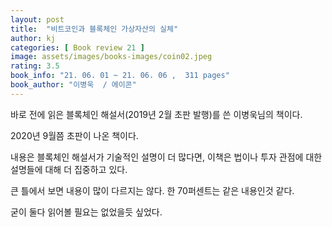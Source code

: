 ```yaml
---
layout: post
title:  "비트코인과 블록체인 가상자산의 실체"
author: kj
categories: [ Book review 21 ]
image: assets/images/books-images/coin02.jpeg
rating: 3.5
book_info: "21. 06. 01 ~ 21. 06. 06 ,  311 pages"
book_author: "이병욱  / 에이콘"
---
```

바로 전에 읽은 블록체인 해설서(2019년 2월 초판 발행)를 쓴 이병욱님의 책이다.

2020년 9월쯤 초판이 나온 책이다. 

내용은 블록체인 해설서가 기술적인 설명이 더 많다면, 이책은 법이나 투자 관점에 대한 설명들에 대해 더 집중하고 있다.

큰 틀에서 보면 내용이 많이 다르지는 않다. 한 70퍼센트는 같은 내용인것 같다. 

굳이 둘다 읽어볼 필요는 없었을듯 싶었다. 

